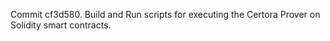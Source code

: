 Commit cf3d580.                    Build and Run scripts for executing the Certora Prover on Solidity smart contracts.